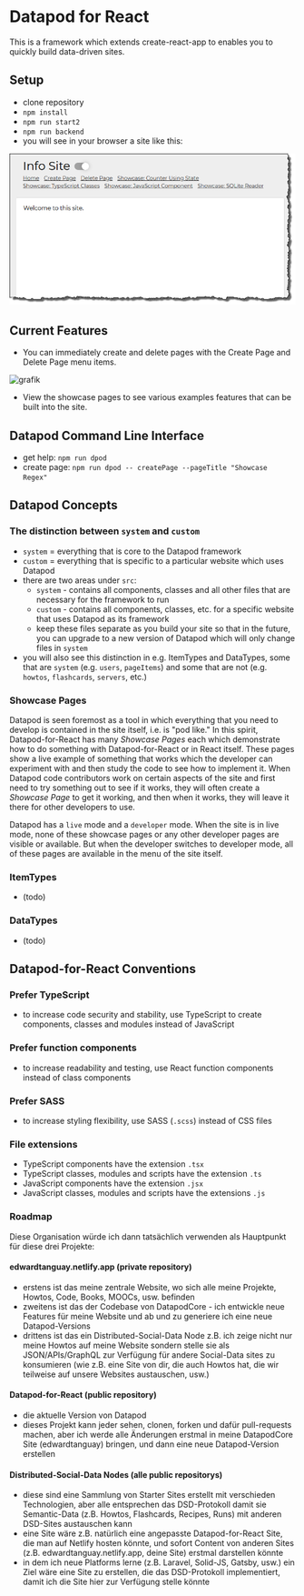 # Datapod for React

This is a framework which extends create-react-app to enables you to quickly build data-driven sites.

## Setup

- clone repository
- `npm install`
- `npm run start2`
- `npm run backend`
- you will see in your browser a site like this:
<img src="dev/github/graphics/firstScreen.png">

## Current Features

- You can immediately create and delete pages with the Create Page and Delete Page menu items.

![grafik](https://user-images.githubusercontent.com/446574/132846921-1add6434-33bc-4e78-a1d1-f17c9987a808.png)

- View the showcase pages to see various examples features that can be built into the site.

## Datapod Command Line Interface

- get help: `npm run dpod`
- create page: `npm run dpod -- createPage --pageTitle "Showcase Regex"`

## Datapod Concepts

### The distinction between `system` and `custom` 

- `system` = everything that is core to the Datapod framework
- `custom` = everything that is specific to a particular website which uses Datapod
- there are two areas under `src`: 
	- `system` - contains all components, classes and all other files that are necessary for the framework to run
	- `custom` - contains all components, classes, etc. for a specific website that uses Datapod as its framework
	- keep these files separate as you build your site so that in the future, you can upgrade to a new version of Datapod which will only change files in `system`
- you will also see this distinction in e.g. ItemTypes and DataTypes, some that are `system` (e.g. `users`, `pageItems`) and some that are not (e.g. `howtos`, `flashcards`, `servers`, etc.)

### Showcase Pages

Datapod is seen foremost as a tool in which everything that you need to develop is contained in the site itself, i.e. is "pod like." In this spirit, Datapod-for-React has many *Showcase Pages* each which demonstrate how to do something with Datapod-for-React or in React itself. These pages show a live example of something that works which the developer can experiment with and then study the code to see how to implement it. When Datapod code contributors work on certain aspects of the site and first need to try something out to see if it works, they will often create a *Showcase Page* to get it working, and then when it works, they will leave it there for other developers to use.

Datapod has a `live` mode and a `developer` mode. When the site is in live mode, none of these showcase pages or any other developer pages are visible or available. But when the developer switches to developer mode, all of these pages are available in the menu of the site itself.

### ItemTypes

- (todo)

### DataTypes

- (todo)

## Datapod-for-React Conventions 

### Prefer TypeScript

- to increase code security and stability, use TypeScript to create components, classes and modules instead of JavaScript

### Prefer function components

- to increase readability and testing, use React function components instead of class components

### Prefer SASS

- to increase styling flexibility, use SASS (`.scss`) instead of CSS files

### File extensions

- TypeScript components have the extension `.tsx`
- TypeScript classes, modules and scripts have the extension `.ts`
- JavaScript components have the extension `.jsx`
- JavaScript classes, modules and scripts have the extensions `.js`

### Roadmap

Diese Organisation würde ich dann tatsächlich verwenden als Hauptpunkt für diese drei Projekte:

#### edwardtanguay.netlify.app (private repository)

- erstens ist das meine zentrale Website, wo sich alle meine Projekte, Howtos, Code, Books, MOOCs, usw. befinden
- zweitens ist das der Codebase von DatapodCore - ich entwickle neue Features für meine Website und ab und zu generiere ich eine neue Datapod-Versions
- drittens ist das ein Distributed-Social-Data Node z.B. ich zeige nicht nur meine Howtos auf meine Website sondern stelle sie als JSON/APIs/GraphQL zur Verfügung für andere Social-Data sites zu konsumieren (wie z.B. eine Site von dir, die auch Howtos hat, die wir teilweise auf unsere Websites austauschen, usw.)

#### Datapod-for-React (public repository)

- die aktuelle Version von Datapod
- dieses Projekt kann jeder sehen, clonen, forken und dafür pull-requests machen, aber ich werde alle Änderungen erstmal in meine DatapodCore Site (edwardtanguay) bringen, und dann eine neue Datapod-Version erstellen

#### Distributed-Social-Data Nodes (alle public repositorys)

- diese sind eine Sammlung von Starter Sites erstellt mit verschieden Technologien, aber alle entsprechen das DSD-Protokoll damit sie Semantic-Data (z.B. Howtos, Flashcards, Recipes, Runs) mit anderen DSD-Sites austauschen kann
- eine Site wäre z.B. natürlich eine angepasste Datapod-for-React Site, die man auf Netlify hosten könnte, und sofort Content von anderen Sites (z.B. edwardtanguay.netlify.app, deine Site) erstmal darstellen könnte
- in dem ich neue Platforms lerne (z.B. Laravel, Solid-JS, Gatsby, usw.) ein Ziel wäre eine Site zu erstellen, die das DSD-Protokoll implementiert, damit ich die Site hier zur Verfügung stelle könnte
